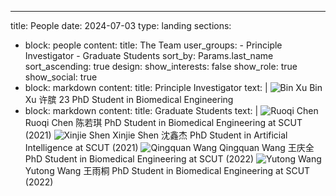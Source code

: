 ---
title: People
date: 2024-07-03
type: landing
sections:
  - block: people
    content:
      title: The Team
      user_groups:
        - Principle Investigator
        - Graduate Students
      sort_by: Params.last_name
      sort_ascending: true
      design:
        show_interests: false
        show_role: true
        show_social: true
  - block: markdown
    content:
      title: Principle Investigator
      text: |
        ![Bin Xu](Bin/avatar.jpg)
        Bin Xu 许膑
        23 PhD Student in Biomedical Engineering
  - block: markdown
    content:
      title: Graduate Students
      text: |
        ![Ruoqi Chen](Bin/avatar.jpg)
        Ruoqi Chen 陈若琪
        PhD Student in Biomedical Engineering at SCUT (2021)
        ![Xinjie Shen](Bin/avatar.jpg)
        Xinjie Shen 沈鑫杰
        PhD Student in Artificial Intelligence at SCUT (2021)
        ![Qingquan Wang](Bin/avatar.jpg)
        Qingquan Wang 王庆全
        PhD Student in Biomedical Engineering at SCUT (2022)
        ![Yutong Wang](Bin/avatar.jpg)
        Yutong Wang 王雨桐
        PhD Student in Biomedical Engineering at SCUT (2022)

